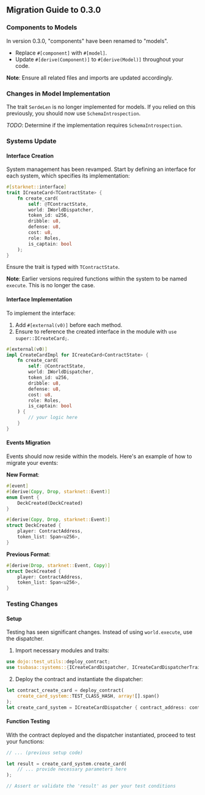 ## Migration Guide to 0.3.0

### Components to Models

In version 0.3.0, "components" have been renamed to "models".

- Replace `#[component]` with `#[model]`.
- Update `#[derive(Component)]` to `#[derive(Model)]` throughout your code.

**Note**: Ensure all related files and imports are updated accordingly.

### Changes in Model Implementation

The trait `SerdeLen` is no longer implemented for models. If you relied on this previously, you should now use `SchemaIntrospection`.

_TODO_: Determine if the implementation requires `SchemaIntrospection`.

### Systems Update

#### Interface Creation

System management has been revamped. Start by defining an interface for each system, which specifies its implementation:

```rust
#[starknet::interface]
trait ICreateCard<TContractState> {
    fn create_card(
        self: @TContractState,
        world: IWorldDispatcher,
        token_id: u256,
        dribble: u8,
        defense: u8,
        cost: u8,
        role: Roles,
        is_captain: bool
    );
}
```

Ensure the trait is typed with `TContractState`.

**Note**: Earlier versions required functions within the system to be named `execute`. This is no longer the case.

#### Interface Implementation

To implement the interface:

1. Add `#[external(v0)]` before each method.
2. Ensure to reference the created interface in the module with `use super::ICreateCard;`.

```rust
#[external(v0)]
impl CreateCardImpl for ICreateCard<ContractState> {
    fn create_card(
        self: @ContractState,
        world: IWorldDispatcher,
        token_id: u256,
        dribble: u8,
        defense: u8,
        cost: u8,
        role: Roles,
        is_captain: bool
    ) {
        // your logic here
    }
}
```

#### Events Migration

Events should now reside within the models. Here's an example of how to migrate your events:

**New Format**:

```rust
#[event]
#[derive(Copy, Drop, starknet::Event)]
enum Event {
    DeckCreated(DeckCreated)
}

#[derive(Copy, Drop, starknet::Event)]
struct DeckCreated {
    player: ContractAddress,
    token_list: Span<u256>,
}
```

**Previous Format**:

```rust
#[derive(Drop, starknet::Event, Copy)]
struct DeckCreated {
    player: ContractAddress,
    token_list: Span<u256>,
}
```

### Testing Changes

#### Setup

Testing has seen significant changes. Instead of using `world.execute`, use the dispatcher.

1. Import necessary modules and traits:

```rust
use dojo::test_utils::deploy_contract;
use tsubasa::systems::{ICreateCardDispatcher, ICreateCardDispatcherTrait};
```

2. Deploy the contract and instantiate the dispatcher:

```rust
let contract_create_card = deploy_contract(
    create_card_system::TEST_CLASS_HASH, array![].span()
);
let create_card_system = ICreateCardDispatcher { contract_address: contract_create_card };
```

#### Function Testing

With the contract deployed and the dispatcher instantiated, proceed to test your functions:

```rust
// ... (previous setup code)

let result = create_card_system.create_card(
    // ... provide necessary parameters here
);

// Assert or validate the 'result' as per your test conditions
```
